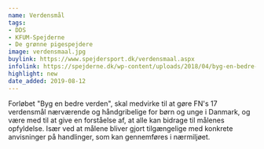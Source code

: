 ```yaml
---
name: Verdensmål
tags:
- DDS
- KFUM-Spejderne
- De grønne pigespejdere
image: verdensmaal.jpg
buylink: https://www.spejdersport.dk/verdensmaal.aspx
infolink: https://spejderne.dk/wp-content/uploads/2018/04/byg-en-bedre-verden-onlinemagasin-opslag.pdf
highlight: new
date_added: 2019-08-12
---
```

Forløbet "Byg en bedre verden", skal medvirke til at gøre FN's 17 verdensmål nærværende og håndgribelige for børn og unge i Danmark, og være med til at give en forståelse af, at alle kan bidrage til målenes opfyldelse. Især ved at målene bliver gjort tilgængelige med konkrete anvisninger på handlinger, som kan gennemføres i nærmiljøet.